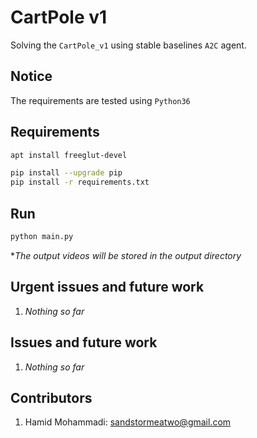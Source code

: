 # CartPole v1

Solving the `CartPole_v1` using stable baselines `A2C` agent.


## Notice

The requirements are tested using `Python36`


## Requirements


```bash
apt install freeglut-devel

pip install --upgrade pip
pip install -r requirements.txt

```

## Run

```bash
python main.py
```

**The output videos will be stored in the output directory*


## Urgent issues and future work
1. *Nothing so far*


## Issues and future work
1. *Nothing so far*


## Contributors

1. Hamid Mohammadi: <sandstormeatwo@gmail.com>
